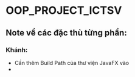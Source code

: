 # OOP_PROJECT_ICTSV

## Note về các đặc thù từng phần:
### Khánh:
- Cần thêm Build Path của thư viện JavaFX vào
- 
